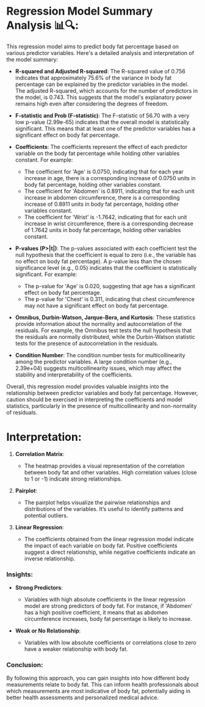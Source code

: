 # **Regression Model Summary Analysis** 📊🔍:

This regression model aims to predict body fat percentage based on various predictor variables. Here's a detailed analysis and interpretation of the model summary:

- **R-squared and Adjusted R-squared**: The R-squared value of 0.756 indicates that approximately 75.6% of the variance in body fat percentage can be explained by the predictor variables in the model. The adjusted R-squared, which accounts for the number of predictors in the model, is 0.743. This suggests that the model's explanatory power remains high even after considering the degrees of freedom.

- **F-statistic and Prob (F-statistic)**: The F-statistic of 56.70 with a very low p-value (2.99e-65) indicates that the overall model is statistically significant. This means that at least one of the predictor variables has a significant effect on body fat percentage.

- **Coefficients**: The coefficients represent the effect of each predictor variable on the body fat percentage while holding other variables constant. For example:
  - The coefficient for 'Age' is 0.0750, indicating that for each year increase in age, there is a corresponding increase of 0.0750 units in body fat percentage, holding other variables constant.
  - The coefficient for 'Abdomen' is 0.8911, indicating that for each unit increase in abdomen circumference, there is a corresponding increase of 0.8911 units in body fat percentage, holding other variables constant.
  - The coefficient for 'Wrist' is -1.7642, indicating that for each unit increase in wrist circumference, there is a corresponding decrease of 1.7642 units in body fat percentage, holding other variables constant.

- **P-values (P>|t|)**: The p-values associated with each coefficient test the null hypothesis that the coefficient is equal to zero (i.e., the variable has no effect on body fat percentage). A p-value less than the chosen significance level (e.g., 0.05) indicates that the coefficient is statistically significant. For example:
  - The p-value for 'Age' is 0.020, suggesting that age has a significant effect on body fat percentage.
  - The p-value for 'Chest' is 0.311, indicating that chest circumference may not have a significant effect on body fat percentage.

- **Omnibus, Durbin-Watson, Jarque-Bera, and Kurtosis**: These statistics provide information about the normality and autocorrelation of the residuals. For example, the Omnibus test tests the null hypothesis that the residuals are normally distributed, while the Durbin-Watson statistic tests for the presence of autocorrelation in the residuals.

- **Condition Number**: The condition number tests for multicollinearity among the predictor variables. A large condition number (e.g., 2.39e+04) suggests multicollinearity issues, which may affect the stability and interpretability of the coefficients.

Overall, this regression model provides valuable insights into the relationship between predictor variables and body fat percentage. However, caution should be exercised in interpreting the coefficients and model statistics, particularly in the presence of multicollinearity and non-normality of residuals.

##

# Interpretation:

1. **Correlation Matrix**:
   - The heatmap provides a visual representation of the correlation between body fat and other variables. High correlation values (close to 1 or -1) indicate strong relationships.

2. **Pairplot**:
   - The pairplot helps visualize the pairwise relationships and distributions of the variables. It’s useful to identify patterns and potential outliers.

3. **Linear Regression**:
   - The coefficients obtained from the linear regression model indicate the impact of each variable on body fat. Positive coefficients suggest a direct relationship, while negative coefficients indicate an inverse relationship.

### Insights:

- **Strong Predictors**:
  - Variables with high absolute coefficients in the linear regression model are strong predictors of body fat. For instance, if 'Abdomen' has a high positive coefficient, it means that as abdomen circumference increases, body fat percentage is likely to increase.

- **Weak or No Relationship**:
  - Variables with low absolute coefficients or correlations close to zero have a weaker relationship with body fat.

### Conclusion:

By following this approach, you can gain insights into how different body measurements relate to body fat. This can inform health professionals about which measurements are most indicative of body fat, potentially aiding in better health assessments and personalized medical advice.
